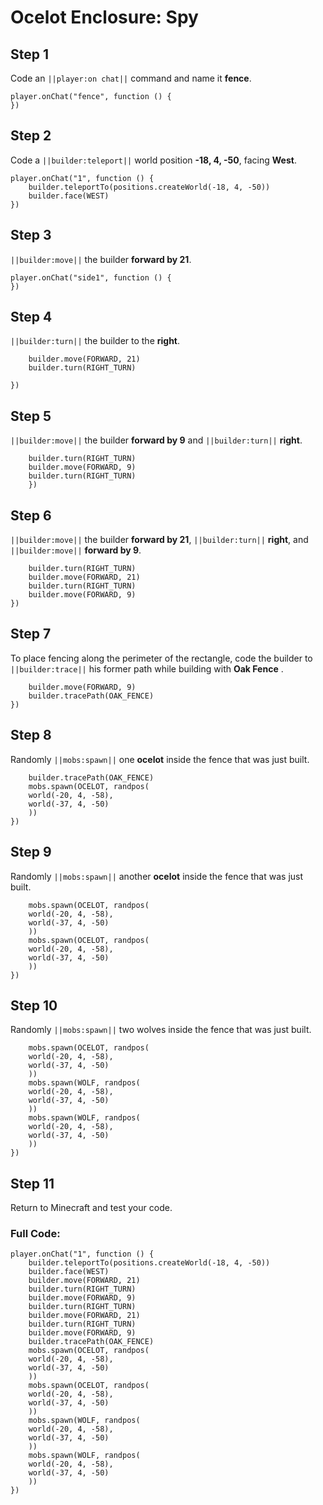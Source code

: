 # Ocelot Enclosure: Spy

## Step 1
Code an ``||player:on chat||`` command and name it **fence**.

```spy
player.onChat("fence", function () {
})
```

## Step 2

Code a ``||builder:teleport||`` world position **-18, 4, -50**, facing **West**.

```blocks
player.onChat("1", function () {
    builder.teleportTo(positions.createWorld(-18, 4, -50))
    builder.face(WEST)
})
```

## Step 3

``||builder:move||`` the builder **forward by 21**. 

```blocks
player.onChat("side1", function () {
})
```

## Step 4

``||builder:turn||`` the builder to the **right**.

```blocks
    builder.move(FORWARD, 21)
    builder.turn(RIGHT_TURN)
    
})
```

## Step 5

``||builder:move||`` the builder **forward by 9** and ``||builder:turn||`` **right**. 

```blocks
    builder.turn(RIGHT_TURN)
    builder.move(FORWARD, 9)
    builder.turn(RIGHT_TURN)
    })
```

## Step 6

``||builder:move||`` the builder **forward by 21**, ``||builder:turn||`` **right**, and ``||builder:move||`` **forward by 9**.

```blocks
    builder.turn(RIGHT_TURN)
    builder.move(FORWARD, 21)
    builder.turn(RIGHT_TURN)
    builder.move(FORWARD, 9)
})
```

## Step 7

To place fencing along the perimeter of the rectangle, code the builder to ``||builder:trace||`` his former path while building with **Oak Fence** .

```blocks
    builder.move(FORWARD, 9)
    builder.tracePath(OAK_FENCE)
})
```

## Step 8

Randomly ``||mobs:spawn||`` one **ocelot** inside the fence that was just built.

```blocks
    builder.tracePath(OAK_FENCE)
    mobs.spawn(OCELOT, randpos(
    world(-20, 4, -58),
    world(-37, 4, -50)
    ))
})
```

## Step 9

Randomly ``||mobs:spawn||`` another **ocelot** inside the fence that was just built.

```blocks
    mobs.spawn(OCELOT, randpos(
    world(-20, 4, -58),
    world(-37, 4, -50)
    ))
    mobs.spawn(OCELOT, randpos(
    world(-20, 4, -58),
    world(-37, 4, -50)
    ))
})
```

## Step 10

Randomly ``||mobs:spawn||`` two wolves inside the fence that was just built.

```blocks
    mobs.spawn(OCELOT, randpos(
    world(-20, 4, -58),
    world(-37, 4, -50)
    ))
    mobs.spawn(WOLF, randpos(
    world(-20, 4, -58),
    world(-37, 4, -50)
    ))
    mobs.spawn(WOLF, randpos(
    world(-20, 4, -58),
    world(-37, 4, -50)
    ))
})
```

## Step 11

Return to Minecraft and test your code.

### Full Code: 

```blocks
player.onChat("1", function () {
    builder.teleportTo(positions.createWorld(-18, 4, -50))
    builder.face(WEST)
    builder.move(FORWARD, 21)
    builder.turn(RIGHT_TURN)
    builder.move(FORWARD, 9)
    builder.turn(RIGHT_TURN)
    builder.move(FORWARD, 21)
    builder.turn(RIGHT_TURN)
    builder.move(FORWARD, 9)
    builder.tracePath(OAK_FENCE)
    mobs.spawn(OCELOT, randpos(
    world(-20, 4, -58),
    world(-37, 4, -50)
    ))
    mobs.spawn(OCELOT, randpos(
    world(-20, 4, -58),
    world(-37, 4, -50)
    ))
    mobs.spawn(WOLF, randpos(
    world(-20, 4, -58),
    world(-37, 4, -50)
    ))
    mobs.spawn(WOLF, randpos(
    world(-20, 4, -58),
    world(-37, 4, -50)
    ))
})
```

